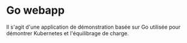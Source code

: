 # Go webapp
Il s'agit d'une application de démonstration basée sur Go utilisée pour démontrer Kubernetes et l'équilibrage de charge.
